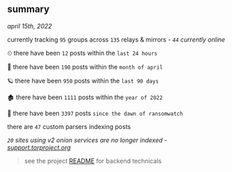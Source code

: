 
## summary
_april 15th, 2022_

currently tracking `95` groups across `135` relays & mirrors - _`44` currently online_

⏲ there have been `12` posts within the `last 24 hours`

🦈 there have been `190` posts within the `month of april`

🪐 there have been `950` posts within the `last 90 days`

🏚 there have been `1111` posts within the `year of 2022`

🦕 there have been `3397` posts `since the dawn of ransomwatch`

there are `47` custom parsers indexing posts

_`20` sites using v2 onion services are no longer indexed - [support.torproject.org](https://support.torproject.org/onionservices/v2-deprecation/)_

> see the project [README](https://github.com/thetanz/ransomwatch#ransomwatch--) for backend technicals
